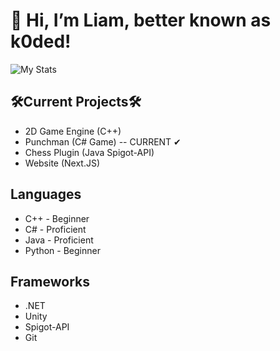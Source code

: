 # 👋 Hi, I’m Liam, better known as k0ded!
![My Stats](https://github-readme-stats.vercel.app/api?username=k0ded&show_icons=true&theme=calm)

## 🛠Current Projects🛠
* 2D Game Engine (C++)
* Punchman (C# Game) -- CURRENT ✔
* Chess Plugin (Java Spigot-API)
* Website (Next.JS)

## Languages
* C++ - Beginner
* C# - Proficient
* Java - Proficient
* Python - Beginner

## Frameworks
* .NET
* Unity
* Spigot-API
* Git
